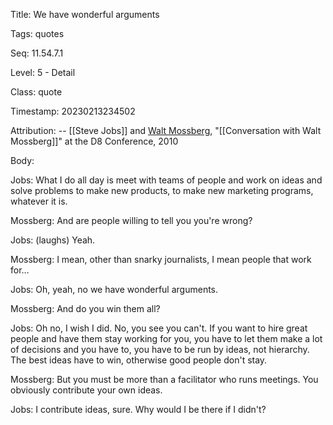 Title:  We have wonderful arguments

Tags:   quotes

Seq:    11.54.7.1

Level:  5 - Detail

Class:  quote

Timestamp: 20230213234502

Attribution: -- [[Steve Jobs]] and [Walt Mossberg](https://en.wikipedia.org/wiki/Walt_Mossberg), "[[Conversation with Walt Mossberg]]" at the D8 Conference, 2010

Body:

Jobs: What I do all day is meet with teams of people and work on ideas and solve problems to make new products, to make new marketing programs, whatever it is.

Mossberg: And are people willing to tell you you're wrong? 

Jobs: (laughs) Yeah. 

Mossberg: I mean, other than snarky journalists, I mean people that work for… 

Jobs: Oh, yeah, no we have wonderful arguments. 

Mossberg: And do you win them all? 

Jobs: Oh no, I wish I did. No, you see you can't. If you want to hire great people and have them stay working for you, you have to let them make a lot of decisions and you have to, you have to be run by ideas, not hierarchy. The best ideas have to win, otherwise good people don't stay. 

Mossberg: But you must be more than a facilitator who runs meetings. You obviously contribute your own ideas. 

Jobs: I contribute ideas, sure. Why would I be there if I didn't?
